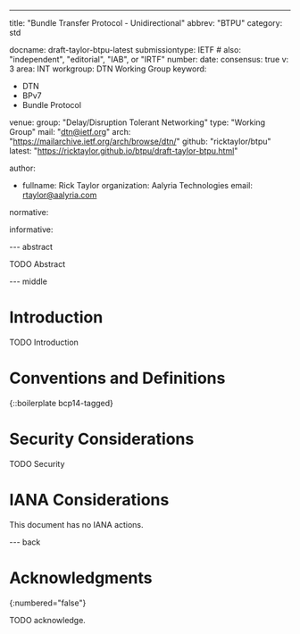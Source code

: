 ---

title: "Bundle Transfer Protocol - Unidirectional"
abbrev: "BTPU"
category: std

docname: draft-taylor-btpu-latest
submissiontype: IETF # also: "independent", "editorial", "IAB", or "IRTF"
number:
date:
consensus: true
v: 3
area: INT
workgroup: DTN Working Group
keyword:

- DTN
- BPv7
- Bundle Protocol

venue:
group: "Delay/Disruption Tolerant Networking"
type: "Working Group"
mail: "dtn@ietf.org"
arch: "https://mailarchive.ietf.org/arch/browse/dtn/"
github: "ricktaylor/btpu"
latest: "https://ricktaylor.github.io/btpu/draft-taylor-btpu.html"

author:

- fullname: Rick Taylor
  organization: Aalyria Technologies
  email: rtaylor@aalyria.com

normative:

informative:

--- abstract

TODO Abstract

--- middle

# Introduction

TODO Introduction

# Conventions and Definitions

{::boilerplate bcp14-tagged}

# Security Considerations

TODO Security

# IANA Considerations

This document has no IANA actions.

--- back

# Acknowledgments

{:numbered="false"}

TODO acknowledge.
